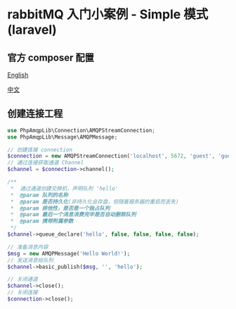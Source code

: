 # rabbitMQ 入门小案例 - Simple 模式(laravel)

## 官方 composer 配置

[English](https://www.rabbitmq.com/tutorials/tutorial-one-php.html)

[中文](https://learnku.com/articles/9117/rabbitmq-entry-work-queue)

## 创建连接工程

```php
use PhpAmqpLib\Connection\AMQPStreamConnection;
use PhpAmqpLib\Message\AMQPMessage;

// 创建连接 connection
$connection = new AMQPStreamConnection('localhost', 5672, 'guest', 'guest');
// 通过连接获取通道 Channel
$channel = $connection->channel();

/** 
 *  通过通道创建交换机，声明队列 'hello'
 *  @param 队列的名称
 *  @param 是否持久化(非持久化会存盘，但随着服务器的重启而丢失)
 *  @param 排他性，是否是一个独占队列
 *  @param 最后一个消息消费完毕是否自动删除队列
 *  @param 携带附属参数
 */
$channel->queue_declare('hello', false, false, false, false);

// 准备消息内容
$msg = new AMQPMessage('Hello World!');
// 发送消息给队列
$channel->basic_publish($msg, '', 'hello');

// 关闭通道
$channel->close();
// 关闭连接
$connection->close();
```